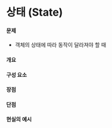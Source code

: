 # 상태 (State)

#### 문제

- 객체의 상태에 따라 동작이 달라져야 할 때

#### 개요

#### 구성 요소

#### 장점

#### 단점

#### 현실의 예시
